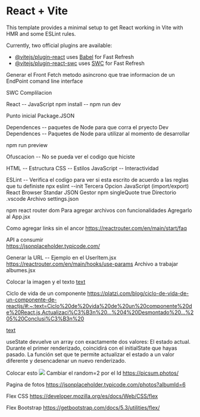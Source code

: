 # React + Vite

This template provides a minimal setup to get React working in Vite with HMR and some ESLint rules.

Currently, two official plugins are available:

- [@vitejs/plugin-react](https://github.com/vitejs/vite-plugin-react/blob/main/packages/plugin-react/README.md) uses [Babel](https://babeljs.io/) for Fast Refresh
- [@vitejs/plugin-react-swc](https://github.com/vitejs/vite-plugin-react-swc) uses [SWC](https://swc.rs/) for Fast Refresh

Generar el Front
Fetch metodo asincrono que trae informacion de un EndPoint
comand line interface

SWC Complilacion

React -- JavaScript
npm install --
npm run dev

Punto inicial Package.JSON

Dependences -- paquetes de Node para que corra el pryecto
Dev Dependences -- Paquetes de Node para utilizar al momento de desarrollar

npm run preview

Ofuscacion -- No se pueda ver el codigo que hiciste

HTML -- Estructura
CSS -- Estilos
JavaScript -- Interactividad

ESLint -- Verifica el codigo para ver si esta escrito de acuerdo a las reglas que tu definiste
npx eslint --init
Tercera Opcion
JavaScript (import/export)
React
Browser
Standar
JSON
Gestor npm
singleQuote true
Directorio .vscode
Archivo settings.json

npm react router dom
Para agregar archivos con funcionalidades
<BrowserRouter>
Agregarlo al App.jsx

Como agregar links sin el ancor
https://reactrouter.com/en/main/start/faq

API a consumir  
https://jsonplaceholder.typicode.com/

Generar la URL -- Ejemplo en el UserItem.jsx
https://reactrouter.com/en/main/hooks/use-params
Archivo a trabajar albumes.jsx

Colocar la imagen y el texto
[text](https://getbootstrap.com/docs/5.3/components/card/)

Ciclo de vida de un componente
https://platzi.com/blog/ciclo-de-vida-de-un-componente-de-reactjs/#:~:text=Ciclo%20de%20vida%20de%20un%20componente%20de%20React.js,Actualizaci%C3%B3n%20...%204%20Desmontado%20...%205%20Conclusi%C3%B3n%20

[text](https://es.react.dev/reference/react/useEffect)

useState devuelve un array con exactamente dos valores:
El estado actual. Durante el primer renderizado, coincidirá con el initialState que hayas pasado.
La función set que te permite actualizar el estado a un valor diferente y desencadenar un nuevo renderizado.

Colocar esto <img src="https://picsum.photos/200/300?random=2">
Cambiar el random=2 por el Id
https://picsum.photos/

Pagina de fotos
https://jsonplaceholder.typicode.com/photos?albumId=6

Flex CSS
https://developer.mozilla.org/es/docs/Web/CSS/flex

Flex Bootstrap
https://getbootstrap.com/docs/5.3/utilities/flex/

